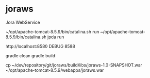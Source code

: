 # joraws
Jora WebService

~/opt/apache-tomcat-8.5.9/bin/catalina.sh run
~/opt/apache-tomcat-8.5.9/bin/catalina.sh jpda run

http://localhost:8580
DEBUG 8588

gradle clean
gradle build

cp ~/dev/repository/git/joraws/build/libs/joraws-1.0-SNAPSHOT.war ~/opt/apache-tomcat-8.5.9/webapps/joraws.war

